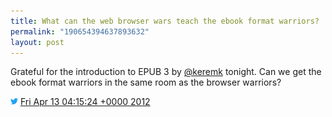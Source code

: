 ```yaml
---
title: What can the web browser wars teach the ebook format warriors?
permalink: "190654394637893632"
layout: post
---
```


Grateful for the introduction to EPUB 3 by [@keremk](https://twitter.com/keremk) tonight. Can we get the ebook format warriors in the same room as the browser warriors?

<img src="images/twitter.png" width="12" /> [Fri Apr 13 04:15:24 +0000 2012](https://twitter.com/sillygwailo/status/190654394637893632)

